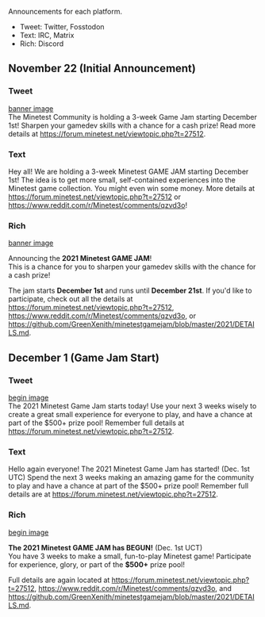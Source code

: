 Announcements for each platform.
* Tweet: Twitter, Fosstodon
* Text: IRC, Matrix
* Rich: Discord

## November 22 (Initial Announcement)
### Tweet
[banner image](banner.png)  
The Minetest Community is holding a 3-week Game Jam starting December 1st! Sharpen your gamedev skills with a chance for a cash prize! Read more details at https://forum.minetest.net/viewtopic.php?t=27512.

### Text
Hey all! We are holding a 3-week Minetest GAME JAM starting December 1st! The idea is to get more small, self-contained experiences into the Minetest game collection. You might even win some money. More details at https://forum.minetest.net/viewtopic.php?t=27512 or https://www.reddit.com/r/Minetest/comments/qzvd3o!

### Rich
[banner image](banner.png)

Announcing the **2021 Minetest GAME JAM**!  
This is a chance for you to sharpen your gamedev skills with the chance for a cash prize!  

The jam starts **December 1st** and runs until **December 21st**. If you'd like to participate, check out all the details at <https://forum.minetest.net/viewtopic.php?t=27512>, <https://www.reddit.com/r/Minetest/comments/qzvd3o>, or <https://github.com/GreenXenith/minetestgamejam/blob/master/2021/DETAILS.md>.

## December 1 (Game Jam Start)
### Tweet
[begin image](begin.png)  
The 2021 Minetest Game Jam starts today! Use your next 3 weeks wisely to create a great small experience for everyone to play, and have a chance at part of the $500+ prize pool! Remember full details at https://forum.minetest.net/viewtopic.php?t=27512.

### Text
Hello again everyone! The 2021 Minetest Game Jam has started! (Dec. 1st UTC) Spend the next 3 weeks making an amazing game for the community to play and have a chance at part of the $500+ prize pool! Remember full details are at https://forum.minetest.net/viewtopic.php?t=27512.

### Rich
[begin image](begin.png)

**The 2021 Minetest GAME JAM has BEGUN!** (Dec. 1st UCT)  
You have 3 weeks to make a small, fun-to-play Minetest game! Participate for experience, glory, or part of the **$500+** prize pool!  

Full details are again located at <https://forum.minetest.net/viewtopic.php?t=27512>, <https://www.reddit.com/r/Minetest/comments/qzvd3o>, and <https://github.com/GreenXenith/minetestgamejam/blob/master/2021/DETAILS.md>.
